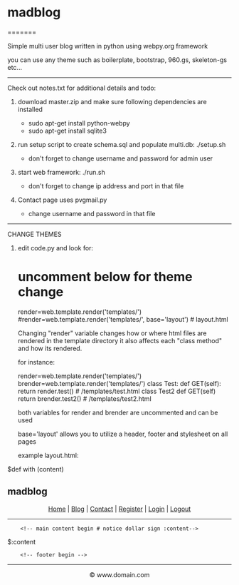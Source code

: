 # madblog
=======

Simple multi user blog written in python using webpy.org framework

you can use any theme such as boilerplate, bootstrap, 960.gs, skeleton-gs etc...

----

Check out notes.txt for additional details and todo:

1. download master.zip and make sure following dependencies are installed 
	- sudo apt-get install python-webpy
	- sudo apt-get install sqlite3

2. run setup script to create schema.sql and populate multi.db: ./setup.sh 
	- don't forget to change username and password for admin user

3. start web framework: ./run.sh 
	- don't forget to change ip address and port in that file 

4. Contact page uses pvgmail.py 
	- change username and password in that file

----

CHANGE THEMES

1. edit code.py and look for:
	# uncomment below for theme change 
	render=web.template.render('templates/')
	#render=web.template.render('templates/', base='layout') # layout.html


	Changing "render" variable changes how or where html files are rendered 
	in the template directory it also affects each "class method" and how
	its rendered. 

	for instance:

	render=web.template.render('templates/')
        brender=web.template.render('templates/')
	class Test:
		def GET(self):
			return render.test() # /templates/test.html
	class Test2
		def GET(self)
			return brender.test2() # /templates/test2.html

	both variables for render and brender are uncommented and can be used
	

	base='layout' allows you to utilize a header, footer and stylesheet
	on all pages 

	example layout.html:

 
$def with (content)
<html>
<head>
<title>madblog simple multi-user python blog</title>
</head>
<body>
		<!-- header begin -->
<h2>madblog</h2>
<center>
<p><a href="/">Home</a> | 
<a href="/blog">Blog</a> | 
<a href="/contact">Contact</a> | 
<a href="/register">Register</a> | 
<a href="/login/">Login</a> |
<a href="/logout">Logout</a>  
</center>
<hr>
		<!-- header end --> 

		<!-- main content begin # notice dollar sign :content-->
$:content
		<!-- main content end-->

		<!-- footer begin -->
<hr>
<center> &copy; www.domain.com</center>
		<!-- footer end -->


</body>


</html>

